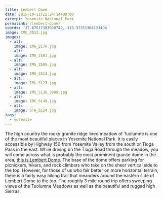 ```yaml
---
title: Lembert Dome
date: 2015-10-11T22:24:14+00:00
excerpt: Yosemite National Park
permalink: /lembert-dome/
coords: '37.87617383980742,-119.37351364133404'
image: IMG_3513.jpg
images:
  - alt: 
    image: IMG_2176.jpg
  - alt: 
    image: IMG_3501.jpg
  - alt: 
    image: IMG_3505.jpg
  - alt: 
    image: IMG_3513.jpg
  - alt: 
    image: IMG_5123.jpg
  - alt: 
    image: IMG_5136_3989.jpg
  - alt: 
    image: IMG_6149.jpg
  - alt: 
    image: STA_5124.jpg
tags:
  - yosemite
---
```

The high country the rocky granite ridge lined meadow of Tuolumne is one of the most beautiful places in Yosemite National Park. It is easily accessible by Highway 150 from Yosemite Valley from the south or Tioga Pass in the east. While driving on the Tioga Road through the meadow, you will come across what is probably the most prominent granite dome in the area, <a href="http://www.nps.gov/yose/planyourvisit/tmhikes.htm">this is Lembert Dome</a>. The base of the dome offers parking for picnickers, hikers, and rock climbers who take on the sheer vertical side to the top. However, for those of us who fair better on more horizontal terrain, there is a fairly easy hiking trail that meanders around the eastern side of Lembert Dome to the top. The roughly 3 mile round trip offers sweeping views of the Tuolumne Meadows as well as the beautiful and rugged high Sierras.

